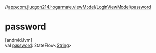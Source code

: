 //[app](../../../index.md)/[com.jluqgon214.hogarmate.viewModel](../index.md)/[LoginViewModel](index.md)/[password](password.md)

# password

[androidJvm]\
val [password](password.md): StateFlow&lt;[String](https://kotlinlang.org/api/latest/jvm/stdlib/kotlin-stdlib/kotlin/-string/index.html)&gt;
